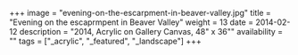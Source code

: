 +++
image = "evening-on-the-escarpment-in-beaver-valley.jpg"
title = "Evening on the escaprmpent in Beaver Valley"
weight = 13
date = 2014-02-12
description = "2014, Acrylic on Gallery Canvas, 48\" x 36\""
availability = ""
tags = ["_acrylic", "_featured", "_landscape"]
+++
